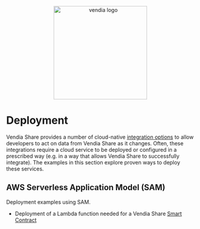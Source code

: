 <p align="center">
  <a href="https://vendia.net/">
    <img src="https://www.vendia.net/images/logo/black.svg" alt="vendia logo" width="250px">
  </a>
</p>

# Deployment
Vendia Share provides a number of cloud-native [integration options](https://www.vendia.net/docs/share/integrations) to allow developers to act on data from Vendia Share as it changes.  Often, these integrations require a cloud service to be deployed or configured in a prescribed way (e.g. in a way that allows Vendia Share to successfully integrate).  The examples in this section explore proven ways to deploy these services.

## AWS Serverless Application Model (SAM)
Deployment examples using SAM.

* Deployment of a Lambda function needed for a Vendia Share [Smart Contract](smart-contracts-with-sam/README.md)
